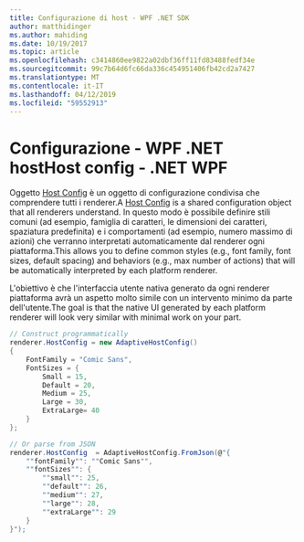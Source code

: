 ```yaml
---
title: Configurazione di host - WPF .NET SDK
author: matthidinger
ms.author: mahiding
ms.date: 10/19/2017
ms.topic: article
ms.openlocfilehash: c3414860ee9822a02dbf36ff11fd83488fedf34e
ms.sourcegitcommit: 99c7b64d6fc66da336c454951406fb42cd2a7427
ms.translationtype: MT
ms.contentlocale: it-IT
ms.lasthandoff: 04/12/2019
ms.locfileid: "59552913"
---
```

# <a name="host-config---net-wpf"></a><span data-ttu-id="14a09-102">Configurazione - WPF .NET host</span><span class="sxs-lookup"><span data-stu-id="14a09-102">Host config - .NET WPF</span></span>

<span data-ttu-id="14a09-103">Oggetto [Host Config](../../../rendering-cards/host-config.md) è un oggetto di configurazione condivisa che comprendere tutti i renderer.</span><span class="sxs-lookup"><span data-stu-id="14a09-103">A [Host Config](../../../rendering-cards/host-config.md) is a shared configuration object that all renderers understand.</span></span> <span data-ttu-id="14a09-104">In questo modo è possibile definire stili comuni (ad esempio, famiglia di caratteri, le dimensioni dei caratteri, spaziatura predefinita) e i comportamenti (ad esempio, numero massimo di azioni) che verranno interpretati automaticamente dal renderer ogni piattaforma.</span><span class="sxs-lookup"><span data-stu-id="14a09-104">This allows you to define common styles (e.g., font family, font sizes, default spacing) and behaviors (e.g., max number of actions) that will be automatically interpreted by each platform renderer.</span></span> 

<span data-ttu-id="14a09-105">L'obiettivo è che l'interfaccia utente nativa generato da ogni renderer piattaforma avrà un aspetto molto simile con un intervento minimo da parte dell'utente.</span><span class="sxs-lookup"><span data-stu-id="14a09-105">The goal is that the native UI generated by each platform renderer will look very similar with minimal work on your part.</span></span>

```csharp
// Construct programmatically
renderer.HostConfig = new AdaptiveHostConfig() 
{
    FontFamily = "Comic Sans",
    FontSizes = {
        Small = 15,
        Default = 20,
        Medium = 25,
        Large = 30,
        ExtraLarge= 40
    }
};

// Or parse from JSON
renderer.HostConfig  = AdaptiveHostConfig.FromJson(@"{
    ""fontFamily"": ""Comic Sans"",
    ""fontSizes"": {
        ""small"": 25,
        ""default"": 26,
        ""medium"": 27,
        ""large"": 28,
        ""extraLarge"": 29
    }
}");
```